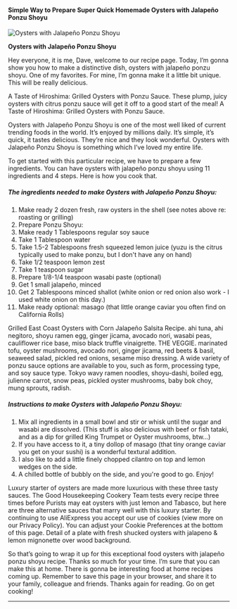             

#### Simple Way to Prepare Super Quick Homemade Oysters with Jalapeño Ponzu Shoyu

![Oysters with Jalapeño Ponzu Shoyu](https://img-global.cpcdn.com/recipes/bff566899e3bf322/751x532cq70/oysters-with-jalapeno-ponzu-shoyu-recipe-main-photo.jpg)

**Oysters with Jalapeño Ponzu Shoyu**

Hey everyone, it is me, Dave, welcome to our recipe page. Today, I’m gonna show you how to make a distinctive dish, oysters with jalapeño ponzu shoyu. One of my favorites. For mine, I’m gonna make it a little bit unique. This will be really delicious.

A Taste of Hiroshima: Grilled Oysters with Ponzu Sauce. These plump, juicy oysters with citrus ponzu sauce will get it off to a good start of the meal! A Taste of Hiroshima: Grilled Oysters with Ponzu Sauce.

Oysters with Jalapeño Ponzu Shoyu is one of the most well liked of current trending foods in the world. It’s enjoyed by millions daily. It’s simple, it’s quick, it tastes delicious. They’re nice and they look wonderful. Oysters with Jalapeño Ponzu Shoyu is something which I’ve loved my entire life.

To get started with this particular recipe, we have to prepare a few ingredients. You can have oysters with jalapeño ponzu shoyu using 11 ingredients and 4 steps. Here is how you cook that.

##### The ingredients needed to make Oysters with Jalapeño Ponzu Shoyu:

1.  Make ready 2 dozen fresh, raw oysters in the shell (see notes above re: roasting or grilling)
2.  Prepare Ponzu Shoyu:
3.  Make ready 1 Tablespoons regular soy sauce
4.  Take 1 Tablespoon water
5.  Take 1.5-2 Tablespoons fresh squeezed lemon juice (yuzu is the citrus typically used to make ponzu, but I don't have any on hand)
6.  Take 1/2 teaspoon lemon zest
7.  Take 1 teaspoon sugar
8.  Prepare 1/8-1/4 teaspoon wasabi paste (optional)
9.  Get 1 small jalapeño, minced
10.  Get 2 Tablespoons minced shallot (white onion or red onion also work - I used white onion on this day.)
11.  Make ready optional: masago (that little orange caviar you often find on California Rolls)

Grilled East Coast Oysters with Corn Jalapeño Salsita Recipe. ahi tuna, ahi negitoro, shoyu ramen egg, ginger jicama, avocado nori, wasabi peas, cauliflower rice base, miso black truffle vinaigrette. THE VEGGIE. marinated tofu, oyster mushrooms, avocado nori, ginger jicama, red beets & basil, seaweed salad, pickled red onions, sesame miso dressing. A wide variety of ponzu sauce options are available to you, such as form, processing type, and soy sauce type. Tokyo wavy ramen noodles, shoyu-dashi, boiled egg, julienne carrot, snow peas, pickled oyster mushrooms, baby bok choy, mung sprouts, radish.

##### Instructions to make Oysters with Jalapeño Ponzu Shoyu:

1.  Mix all ingredients in a small bowl and stir or whisk until the sugar and wasabi are dissolved. (This stuff is also delicious with beef or fish tataki, and as a dip for grilled King Trumpet or Oyster mushrooms, btw…)
2.  If you have access to it, a tiny dollop of masago (that tiny orange caviar you get on your sushi) is a wonderful textural addition.
3.  I also like to add a little finely chopped cilantro on top and lemon wedges on the side.
4.  A chilled bottle of bubbly on the side, and you're good to go. Enjoy!

Luxury starter of oysters are made more luxurious with these three tasty sauces. The Good Housekeeping Cookery Team tests every recipe three times before Purists may eat oysters with just lemon and Tabasco, but here are three alternative sauces that marry well with this luxury starter. By continuing to use AliExpress you accept our use of cookies (view more on our Privacy Policy). You can adjust your Cookie Preferences at the bottom of this page. Detail of a plate with fresh shucked oysters with jalapeno & lemon mignonette over wood background.

So that’s going to wrap it up for this exceptional food oysters with jalapeño ponzu shoyu recipe. Thanks so much for your time. I’m sure that you can make this at home. There is gonna be interesting food at home recipes coming up. Remember to save this page in your browser, and share it to your family, colleague and friends. Thanks again for reading. Go on get cooking!

* * *
